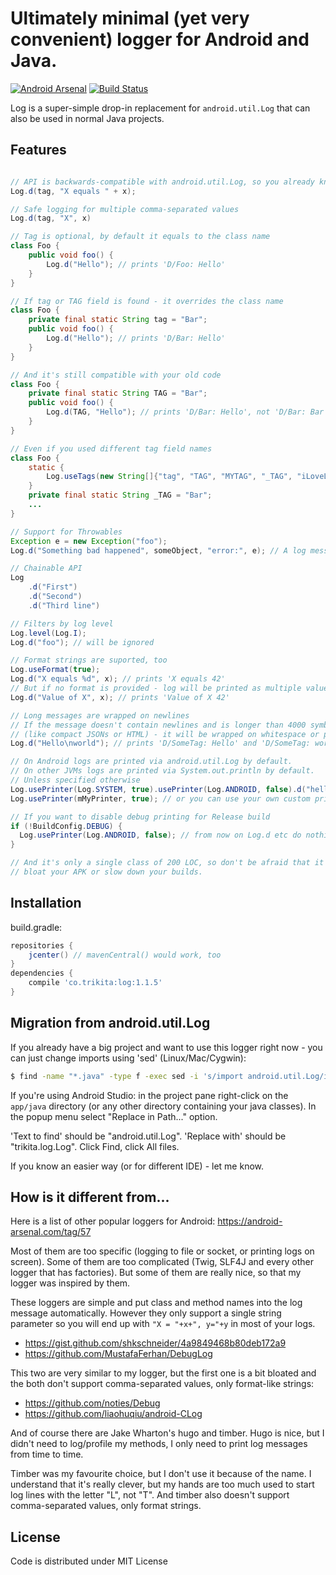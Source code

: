 # Ultimately minimal (yet very convenient) logger for Android and Java.

[![Android Arsenal](https://img.shields.io/badge/Android%20Arsenal-log-brightgreen.svg?style=flat)](http://android-arsenal.com/details/1/1958)
[![Build Status](https://travis-ci.org/zserge/log.svg?branch=master)](https://travis-ci.org/zserge/log)

Log is a super-simple drop-in replacement for `android.util.Log` that can also
be used in normal Java projects.

## Features

```java

// API is backwards-compatible with android.util.Log, so you already know it.
Log.d(tag, "X equals " + x);

// Safe logging for multiple comma-separated values
Log.d(tag, "X", x)

// Tag is optional, by default it equals to the class name 
class Foo {
	public void foo() {
		Log.d("Hello"); // prints 'D/Foo: Hello'
	}
}

// If tag or TAG field is found - it overrides the class name
class Foo {
	private final static String tag = "Bar";
	public void foo() {
		Log.d("Hello"); // prints 'D/Bar: Hello'
	}
}

// And it's still compatible with your old code
class Foo {
	private final static String TAG = "Bar";
	public void foo() {
		Log.d(TAG, "Hello"); // prints 'D/Bar: Hello', not 'D/Bar: Bar Hello'
	}
}

// Even if you used different tag field names
class Foo {
	static {
		Log.useTags(new String[]{"tag", "TAG", "MYTAG", "_TAG", "iLoveLongFieldName"});
	}
	private final static String _TAG = "Bar";
	...
}

// Support for Throwables
Exception e = new Exception("foo");
Log.d("Something bad happened", someObject, "error:", e); // A log message and a stack trace will be printed

// Chainable API
Log
	.d("First")
	.d("Second")
	.d("Third line")

// Filters by log level
Log.level(Log.I);
Log.d("foo"); // will be ignored

// Format strings are suported, too
Log.useFormat(true);
Log.d("X equals %d", x); // prints 'X equals 42'
// But if no format is provided - log will be printed as multiple values
Log.d("Value of X", x); // prints 'Value of X 42'

// Long messages are wrapped on newlines
// If the message doesn't contain newlines and is longer than 4000 symbols
// (like compact JSONs or HTML) - it will be wrapped on whitespace or punctuation
Log.d("Hello\nworld"); // prints 'D/SomeTag: Hello' and 'D/SomeTag: world'

// On Android logs are printed via android.util.Log by default.
// On other JVMs logs are printed via System.out.println by default.
// Unless specified otherwise
Log.usePrinter(Log.SYSTEM, true).usePrinter(Log.ANDROID, false).d("hello"); // will be printed via System.out on Android as well
Log.usePrinter(mMyPrinter, true); // or you can use your own custom printers

// If you want to disable debug printing for Release build
if (!BuildConfig.DEBUG) {
  Log.usePrinter(Log.ANDROID, false); // from now on Log.d etc do nothing and is likely to be optimized with JIT
}

// And it's only a single class of 200 LOC, so don't be afraid that it will
// bloat your APK or slow down your builds.
```

## Installation

build.gradle:

``` gradle
repositories {
	jcenter() // mavenCentral() would work, too
}
dependencies {
	compile 'co.trikita:log:1.1.5'
}
```
## Migration from android.util.Log

If you already have a big project and want to use this logger right now - you
can just change imports using 'sed' (Linux/Mac/Cygwin):

``` bash
$ find -name "*.java" -type f -exec sed -i 's/import android.util.Log/import trikita.log.Log/g' {} \;
```

If you're using Android Studio: in the project pane right-click on the `app/java`
directory (or any other directory containing your java classes). In the popup
menu select "Replace in Path..." option.

'Text to find' should be "android.util.Log".
'Replace with' should be "trikita.log.Log".
Click Find, click All files.

If you know an easier way (or for different IDE) - let me know.

## How is it different from...

Here is a list of other popular loggers for Android: https://android-arsenal.com/tag/57

Most of them are too specific (logging to file or socket, or printing logs on screen).
Some of them are too complicated (Twig, SLF4J and every other logger that has factories).
But some of them are really nice, so that my logger was inspired by them.

These loggers are simple and put class and method names into the log message automatically.
However they only support a single string parameter so you will end up with 
`"X = "+x+", y="+y` in most of your logs.

* https://gist.github.com/shkschneider/4a9849468b80deb172a9 
* https://github.com/MustafaFerhan/DebugLog

This two are very similar to my logger, but the first one is a bit bloated and
the both don't support comma-separated values, only format-like strings:

* https://github.com/noties/Debug
* https://github.com/liaohuqiu/android-CLog

And of course there are Jake Wharton's hugo and timber. Hugo is nice, but I
didn't need to log/profile my methods, I only need to print log messages from time to
time.

Timber was my favourite choice, but I don't use it because of the name. I
understand that it's really clever, but my hands are too much used to start log
lines with the letter "L", not "T". And timber also doesn't support
comma-separated values, only format strings.

## License

Code is distributed under MIT License
